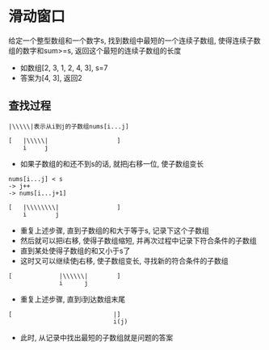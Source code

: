 # 滑动窗口

给定一个整型数组和一个数字s, 找到数组中最短的一个连续子数组, 
使得连续子数组的数字和sum>=s, 返回这个最短的连续子数组的长度
- 如数组[2, 3, 1, 2, 4, 3], s=7
- 答案为[4, 3], 返回2

## 查找过程
```
|\\\\\|表示从i到j的子数组nums[i...j]

[   |\\\\\|                   ]
    i     j
```
- 如果子数组的和还不到s的话, 就把j右移一位, 使子数组变长
```
nums[i...j] < s
-> j++
-> nums[i...j+1]

[   |\\\\\\\\|                ]
    i        j
```
- 重复上述步骤, 直到子数组的和大于等于s, 记录下这个子数组
- 然后就可以把i右移, 使得子数组缩短, 并再次过程中记录下符合条件的子数组
- 直到某处使得子数组的和又小于s了
- 这时又可以继续使j右移, 使子数组变长, 寻找新的符合条件的子数组
```
[             |\\\\\\|        ]
              i      j
```
- 重复上述步骤, 直到i到达数组末尾
```
[                            |]
                             i(j)
```
- 此时, 从记录中找出最短的子数组就是问题的答案
